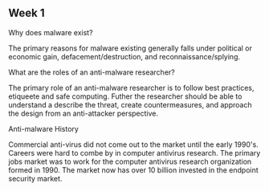 ## Week 1

Why does malware exist?

The primary reasons for malware existing generally falls under political or economic gain, defacement/destruction, and reconnaissance/splying.

What are the roles of an anti-malware researcher?

The primary role of an anti-malware researcher is to follow best practices, etiqueete and safe computing. Futher the researcher should be able to understand a describe the threat, create countermeasures, and approach the design from an anti-attacker perspective.


Anti-malware History

Commercial anti-virus did not come out to the market until the early 1990's. Careers were hard to combe by in computer antivirus research. The primary jobs market was to work for the computer antivirus research organization formed in 1990. The market now has over 10 billion invested in the endpoint security market.


